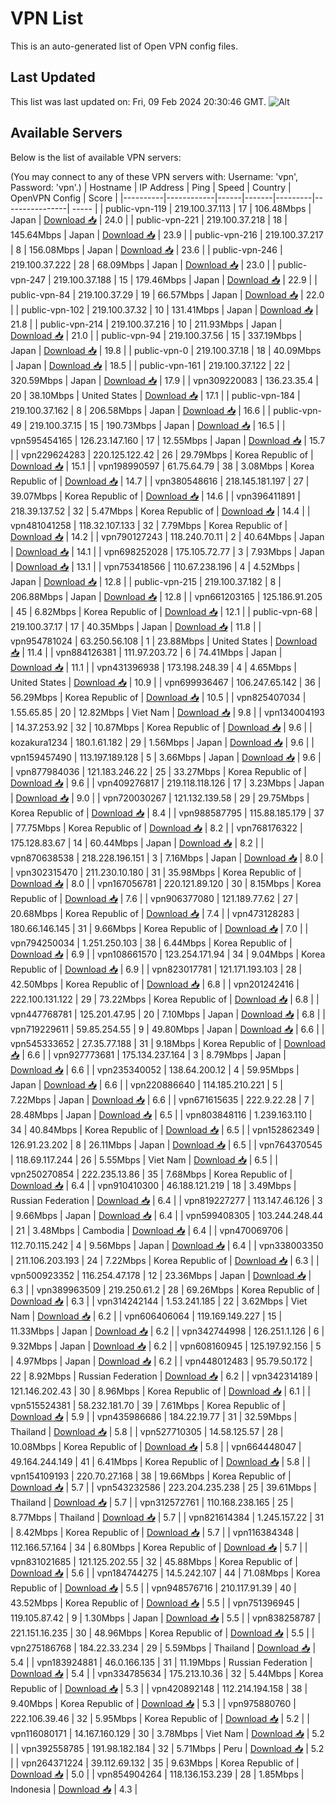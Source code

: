 # VPN List

This is an auto-generated list of Open VPN config files.

## Last Updated

This list was last updated on: Fri, 09 Feb 2024 20:30:46 GMT.
![Alt](https://repobeats.axiom.co/api/embed/186b98318ef1479477931607c1ad7d823f12451f.svg "Repobeats analytics image")

## Available Servers

Below is the list of available VPN servers:

(You may connect to any of these VPN servers with: Username: 'vpn', Password: 'vpn'.)
| Hostname | IP Address | Ping | Speed | Country | OpenVPN Config | Score |
|----------|------------|------|-------|---------|----------------| ----- |
| public-vpn-119 | 219.100.37.113 | 17 | 106.48Mbps | Japan | [Download 📥](./configs/server_0_JP.ovpn) | 24.0 |
| public-vpn-221 | 219.100.37.218 | 18 | 145.64Mbps | Japan | [Download 📥](./configs/server_1_JP.ovpn) | 23.9 |
| public-vpn-216 | 219.100.37.217 | 8 | 156.08Mbps | Japan | [Download 📥](./configs/server_2_JP.ovpn) | 23.6 |
| public-vpn-246 | 219.100.37.222 | 28 | 68.09Mbps | Japan | [Download 📥](./configs/server_3_JP.ovpn) | 23.0 |
| public-vpn-247 | 219.100.37.188 | 15 | 179.46Mbps | Japan | [Download 📥](./configs/server_4_JP.ovpn) | 22.9 |
| public-vpn-84 | 219.100.37.29 | 19 | 66.57Mbps | Japan | [Download 📥](./configs/server_5_JP.ovpn) | 22.0 |
| public-vpn-102 | 219.100.37.32 | 10 | 131.41Mbps | Japan | [Download 📥](./configs/server_6_JP.ovpn) | 21.8 |
| public-vpn-214 | 219.100.37.216 | 10 | 211.93Mbps | Japan | [Download 📥](./configs/server_7_JP.ovpn) | 21.0 |
| public-vpn-94 | 219.100.37.56 | 15 | 337.19Mbps | Japan | [Download 📥](./configs/server_8_JP.ovpn) | 19.8 |
| public-vpn-0 | 219.100.37.18 | 18 | 40.09Mbps | Japan | [Download 📥](./configs/server_9_JP.ovpn) | 18.5 |
| public-vpn-161 | 219.100.37.122 | 22 | 320.59Mbps | Japan | [Download 📥](./configs/server_10_JP.ovpn) | 17.9 |
| vpn309220083 | 136.23.35.4 | 20 | 38.10Mbps | United States | [Download 📥](./configs/server_11_US.ovpn) | 17.1 |
| public-vpn-184 | 219.100.37.162 | 8 | 206.58Mbps | Japan | [Download 📥](./configs/server_12_JP.ovpn) | 16.6 |
| public-vpn-49 | 219.100.37.15 | 15 | 190.73Mbps | Japan | [Download 📥](./configs/server_13_JP.ovpn) | 16.5 |
| vpn595454165 | 126.23.147.160 | 17 | 12.55Mbps | Japan | [Download 📥](./configs/server_14_JP.ovpn) | 15.7 |
| vpn229624283 | 220.125.122.42 | 26 | 29.79Mbps | Korea Republic of | [Download 📥](./configs/server_15_KR.ovpn) | 15.1 |
| vpn198990597 | 61.75.64.79 | 38 | 3.08Mbps | Korea Republic of | [Download 📥](./configs/server_16_KR.ovpn) | 14.7 |
| vpn380548616 | 218.145.181.197 | 27 | 39.07Mbps | Korea Republic of | [Download 📥](./configs/server_17_KR.ovpn) | 14.6 |
| vpn396411891 | 218.39.137.52 | 32 | 5.47Mbps | Korea Republic of | [Download 📥](./configs/server_18_KR.ovpn) | 14.4 |
| vpn481041258 | 118.32.107.133 | 32 | 7.79Mbps | Korea Republic of | [Download 📥](./configs/server_19_KR.ovpn) | 14.2 |
| vpn790127243 | 118.240.70.11 | 2 | 40.64Mbps | Japan | [Download 📥](./configs/server_20_JP.ovpn) | 14.1 |
| vpn698252028 | 175.105.72.77 | 3 | 7.93Mbps | Japan | [Download 📥](./configs/server_21_JP.ovpn) | 13.1 |
| vpn753418566 | 110.67.238.196 | 4 | 4.52Mbps | Japan | [Download 📥](./configs/server_22_JP.ovpn) | 12.8 |
| public-vpn-215 | 219.100.37.182 | 8 | 206.88Mbps | Japan | [Download 📥](./configs/server_23_JP.ovpn) | 12.8 |
| vpn661203165 | 125.186.91.205 | 45 | 6.82Mbps | Korea Republic of | [Download 📥](./configs/server_24_KR.ovpn) | 12.1 |
| public-vpn-68 | 219.100.37.17 | 17 | 40.35Mbps | Japan | [Download 📥](./configs/server_25_JP.ovpn) | 11.8 |
| vpn954781024 | 63.250.56.108 | 1 | 23.88Mbps | United States | [Download 📥](./configs/server_26_US.ovpn) | 11.4 |
| vpn884126381 | 111.97.203.72 | 6 | 74.41Mbps | Japan | [Download 📥](./configs/server_27_JP.ovpn) | 11.1 |
| vpn431396938 | 173.198.248.39 | 4 | 4.65Mbps | United States | [Download 📥](./configs/server_28_US.ovpn) | 10.9 |
| vpn699936467 | 106.247.65.142 | 36 | 56.29Mbps | Korea Republic of | [Download 📥](./configs/server_29_KR.ovpn) | 10.5 |
| vpn825407034 | 1.55.65.85 | 20 | 12.82Mbps | Viet Nam | [Download 📥](./configs/server_30_VN.ovpn) | 9.8 |
| vpn134004193 | 14.37.253.92 | 32 | 10.87Mbps | Korea Republic of | [Download 📥](./configs/server_31_KR.ovpn) | 9.6 |
| kozakura1234 | 180.1.61.182 | 29 | 1.56Mbps | Japan | [Download 📥](./configs/server_32_JP.ovpn) | 9.6 |
| vpn159457490 | 113.197.189.128 | 5 | 3.66Mbps | Japan | [Download 📥](./configs/server_33_JP.ovpn) | 9.6 |
| vpn877984036 | 121.183.246.22 | 25 | 33.27Mbps | Korea Republic of | [Download 📥](./configs/server_34_KR.ovpn) | 9.6 |
| vpn409276817 | 219.118.118.126 | 17 | 3.23Mbps | Japan | [Download 📥](./configs/server_35_JP.ovpn) | 9.0 |
| vpn720030267 | 121.132.139.58 | 29 | 29.75Mbps | Korea Republic of | [Download 📥](./configs/server_36_KR.ovpn) | 8.4 |
| vpn988587795 | 115.88.185.179 | 37 | 77.75Mbps | Korea Republic of | [Download 📥](./configs/server_37_KR.ovpn) | 8.2 |
| vpn768176322 | 175.128.83.67 | 14 | 60.44Mbps | Japan | [Download 📥](./configs/server_38_JP.ovpn) | 8.2 |
| vpn870638538 | 218.228.196.151 | 3 | 7.16Mbps | Japan | [Download 📥](./configs/server_39_JP.ovpn) | 8.0 |
| vpn302315470 | 211.230.10.180 | 31 | 35.98Mbps | Korea Republic of | [Download 📥](./configs/server_40_KR.ovpn) | 8.0 |
| vpn167056781 | 220.121.89.120 | 30 | 8.15Mbps | Korea Republic of | [Download 📥](./configs/server_41_KR.ovpn) | 7.6 |
| vpn906377080 | 121.189.77.62 | 27 | 20.68Mbps | Korea Republic of | [Download 📥](./configs/server_42_KR.ovpn) | 7.4 |
| vpn473128283 | 180.66.146.145 | 31 | 9.66Mbps | Korea Republic of | [Download 📥](./configs/server_43_KR.ovpn) | 7.0 |
| vpn794250034 | 1.251.250.103 | 38 | 6.44Mbps | Korea Republic of | [Download 📥](./configs/server_44_KR.ovpn) | 6.9 |
| vpn108661570 | 123.254.171.94 | 34 | 9.04Mbps | Korea Republic of | [Download 📥](./configs/server_45_KR.ovpn) | 6.9 |
| vpn823017781 | 121.171.193.103 | 28 | 42.50Mbps | Korea Republic of | [Download 📥](./configs/server_46_KR.ovpn) | 6.8 |
| vpn201242416 | 222.100.131.122 | 29 | 73.22Mbps | Korea Republic of | [Download 📥](./configs/server_47_KR.ovpn) | 6.8 |
| vpn447768781 | 125.201.47.95 | 20 | 7.10Mbps | Japan | [Download 📥](./configs/server_48_JP.ovpn) | 6.8 |
| vpn719229611 | 59.85.254.55 | 9 | 49.80Mbps | Japan | [Download 📥](./configs/server_49_JP.ovpn) | 6.6 |
| vpn545333652 | 27.35.77.188 | 31 | 9.18Mbps | Korea Republic of | [Download 📥](./configs/server_50_KR.ovpn) | 6.6 |
| vpn927773681 | 175.134.237.164 | 3 | 8.79Mbps | Japan | [Download 📥](./configs/server_51_JP.ovpn) | 6.6 |
| vpn235340052 | 138.64.200.12 | 4 | 59.95Mbps | Japan | [Download 📥](./configs/server_52_JP.ovpn) | 6.6 |
| vpn220886640 | 114.185.210.221 | 5 | 7.22Mbps | Japan | [Download 📥](./configs/server_53_JP.ovpn) | 6.6 |
| vpn671615635 | 222.9.22.28 | 7 | 28.48Mbps | Japan | [Download 📥](./configs/server_54_JP.ovpn) | 6.5 |
| vpn803848116 | 1.239.163.110 | 34 | 40.84Mbps | Korea Republic of | [Download 📥](./configs/server_55_KR.ovpn) | 6.5 |
| vpn152862349 | 126.91.23.202 | 8 | 26.11Mbps | Japan | [Download 📥](./configs/server_56_JP.ovpn) | 6.5 |
| vpn764370545 | 118.69.117.244 | 26 | 5.55Mbps | Viet Nam | [Download 📥](./configs/server_57_VN.ovpn) | 6.5 |
| vpn250270854 | 222.235.13.86 | 35 | 7.68Mbps | Korea Republic of | [Download 📥](./configs/server_58_KR.ovpn) | 6.4 |
| vpn910410300 | 46.188.121.219 | 18 | 3.49Mbps | Russian Federation | [Download 📥](./configs/server_59_RU.ovpn) | 6.4 |
| vpn819227277 | 113.147.46.126 | 3 | 9.66Mbps | Japan | [Download 📥](./configs/server_60_JP.ovpn) | 6.4 |
| vpn599408305 | 103.244.248.44 | 21 | 3.48Mbps | Cambodia | [Download 📥](./configs/server_61_KH.ovpn) | 6.4 |
| vpn470069706 | 112.70.115.242 | 4 | 9.56Mbps | Japan | [Download 📥](./configs/server_62_JP.ovpn) | 6.4 |
| vpn338003350 | 211.106.203.193 | 24 | 7.22Mbps | Korea Republic of | [Download 📥](./configs/server_63_KR.ovpn) | 6.3 |
| vpn500923352 | 116.254.47.178 | 12 | 23.36Mbps | Japan | [Download 📥](./configs/server_64_JP.ovpn) | 6.3 |
| vpn389963509 | 219.250.61.2 | 28 | 69.26Mbps | Korea Republic of | [Download 📥](./configs/server_65_KR.ovpn) | 6.3 |
| vpn314242144 | 1.53.241.185 | 22 | 3.62Mbps | Viet Nam | [Download 📥](./configs/server_66_VN.ovpn) | 6.2 |
| vpn606406064 | 119.169.149.227 | 15 | 11.33Mbps | Japan | [Download 📥](./configs/server_67_JP.ovpn) | 6.2 |
| vpn342744998 | 126.251.1.126 | 6 | 9.32Mbps | Japan | [Download 📥](./configs/server_68_JP.ovpn) | 6.2 |
| vpn608160945 | 125.197.92.156 | 5 | 4.97Mbps | Japan | [Download 📥](./configs/server_69_JP.ovpn) | 6.2 |
| vpn448012483 | 95.79.50.172 | 22 | 8.92Mbps | Russian Federation | [Download 📥](./configs/server_70_RU.ovpn) | 6.2 |
| vpn342314189 | 121.146.202.43 | 30 | 8.96Mbps | Korea Republic of | [Download 📥](./configs/server_71_KR.ovpn) | 6.1 |
| vpn515524381 | 58.232.181.70 | 39 | 7.61Mbps | Korea Republic of | [Download 📥](./configs/server_72_KR.ovpn) | 5.9 |
| vpn435986686 | 184.22.19.77 | 31 | 32.59Mbps | Thailand | [Download 📥](./configs/server_73_TH.ovpn) | 5.8 |
| vpn527710305 | 14.58.125.57 | 28 | 10.08Mbps | Korea Republic of | [Download 📥](./configs/server_74_KR.ovpn) | 5.8 |
| vpn664448047 | 49.164.244.149 | 41 | 6.41Mbps | Korea Republic of | [Download 📥](./configs/server_75_KR.ovpn) | 5.8 |
| vpn154109193 | 220.70.27.168 | 38 | 19.66Mbps | Korea Republic of | [Download 📥](./configs/server_76_KR.ovpn) | 5.7 |
| vpn543232586 | 223.204.235.238 | 25 | 39.61Mbps | Thailand | [Download 📥](./configs/server_77_TH.ovpn) | 5.7 |
| vpn312572761 | 110.168.238.165 | 25 | 8.77Mbps | Thailand | [Download 📥](./configs/server_78_TH.ovpn) | 5.7 |
| vpn821614384 | 1.245.157.22 | 31 | 8.42Mbps | Korea Republic of | [Download 📥](./configs/server_79_KR.ovpn) | 5.7 |
| vpn116384348 | 112.166.57.164 | 34 | 6.80Mbps | Korea Republic of | [Download 📥](./configs/server_80_KR.ovpn) | 5.7 |
| vpn831021685 | 121.125.202.55 | 32 | 45.88Mbps | Korea Republic of | [Download 📥](./configs/server_81_KR.ovpn) | 5.6 |
| vpn184744275 | 14.5.242.107 | 44 | 71.08Mbps | Korea Republic of | [Download 📥](./configs/server_82_KR.ovpn) | 5.5 |
| vpn948576716 | 210.117.91.39 | 40 | 43.52Mbps | Korea Republic of | [Download 📥](./configs/server_83_KR.ovpn) | 5.5 |
| vpn751396945 | 119.105.87.42 | 9 | 1.30Mbps | Japan | [Download 📥](./configs/server_84_JP.ovpn) | 5.5 |
| vpn838258787 | 221.151.16.235 | 30 | 48.96Mbps | Korea Republic of | [Download 📥](./configs/server_85_KR.ovpn) | 5.5 |
| vpn275186768 | 184.22.33.234 | 29 | 5.59Mbps | Thailand | [Download 📥](./configs/server_86_TH.ovpn) | 5.4 |
| vpn183924881 | 46.0.166.135 | 31 | 11.19Mbps | Russian Federation | [Download 📥](./configs/server_87_RU.ovpn) | 5.4 |
| vpn334785634 | 175.213.10.36 | 32 | 5.44Mbps | Korea Republic of | [Download 📥](./configs/server_88_KR.ovpn) | 5.3 |
| vpn420892148 | 112.214.194.158 | 38 | 9.40Mbps | Korea Republic of | [Download 📥](./configs/server_89_KR.ovpn) | 5.3 |
| vpn975880760 | 222.106.39.46 | 32 | 5.95Mbps | Korea Republic of | [Download 📥](./configs/server_90_KR.ovpn) | 5.2 |
| vpn116080171 | 14.167.160.129 | 30 | 3.78Mbps | Viet Nam | [Download 📥](./configs/server_91_VN.ovpn) | 5.2 |
| vpn392558785 | 191.98.182.184 | 32 | 5.71Mbps | Peru | [Download 📥](./configs/server_92_PE.ovpn) | 5.2 |
| vpn264371224 | 39.112.69.132 | 35 | 9.63Mbps | Korea Republic of | [Download 📥](./configs/server_93_KR.ovpn) | 5.0 |
| vpn854904264 | 118.136.153.239 | 28 | 1.85Mbps | Indonesia | [Download 📥](./configs/server_94_ID.ovpn) | 4.3 |
